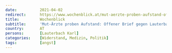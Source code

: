 ```yaml
---
date:          2021-04-02
redirect:      https://www.wochenblick.at/mut-aerzte-proben-aufstand-offener-brief-gegen-lauterbachs-panik-tiraden/
title:         Wochenblick
subtitle:      'Mut-Ärzte proben Aufstand: Offener Brief gegen Lauterbachs Panik-Tiraden'
country:       AT
persons:       [Lauterbach Karl]
categories:    [Widerstand, Medizin, Politik]
tags:          [angst]
---
```

